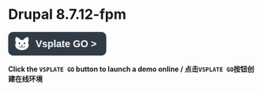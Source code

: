 # Drupal 8.7.12-fpm

<a href="https://www.vsplate.com/?docker-compose=https://github.com/vsplate/dcenvs/drupal/8.7.12-fpm"><img alt="VSPLATE GO" src="https://raw.githubusercontent.com/vsplate/images/master/vsgo_btn.png" width="200px"></a>

**Click the `VSPLATE GO` button to launch a demo online / 点击`VSPLATE GO`按钮创建在线环境**